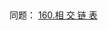 ​

同题： [160.相 交 链 表 ](https://github.com/muyids/leetcode/blob/master/algorithms/101-200/160.%E7%9B%B8%E4%BA%A4%E9%93%BE%E8%A1%A8.md)
